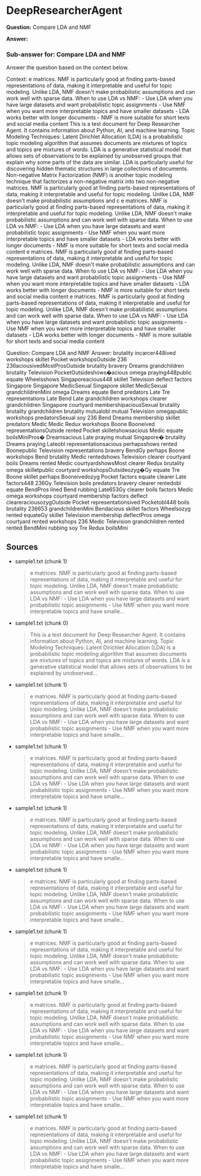 # DeepResearcherAgent

**Question:** Compare LDA and NMF

**Answer:**

### Sub-answer for: Compare LDA and NMF
Answer the question based on the context below.

Context:
e matrices. NMF is particularly good at finding parts-based representations of data, making it interpretable and useful for topic modeling. Unlike LDA, NMF doesn't make probabilistic assumptions and can work well with sparse data. When to use LDA vs NMF: - Use LDA when you have large datasets and want probabilistic topic assignments - Use NMF when you want more interpretable topics and have smaller datasets - LDA works better with longer documents - NMF is more suitable for short texts and social media content
This is a test document for Deep Researcher Agent. It contains information about Python, AI, and machine learning. Topic Modeling Techniques: Latent Dirichlet Allocation (LDA) is a probabilistic topic modeling algorithm that assumes documents are mixtures of topics and topics are mixtures of words. LDA is a generative statistical model that allows sets of observations to be explained by unobserved groups that explain why some parts of the data are similar. LDA is particularly useful for discovering hidden thematic structures in large collections of documents. Non-negative Matrix Factorization (NMF) is another topic modeling technique that factorizes a non-negative matrix into two non-negative matrices. NMF is particularly good at finding parts-based representations of data, making it interpretable and useful for topic modeling. Unlike LDA, NMF doesn't make probabilistic assumptions and c
e matrices. NMF is particularly good at finding parts-based representations of data, making it interpretable and useful for topic modeling. Unlike LDA, NMF doesn't make probabilistic assumptions and can work well with sparse data. When to use LDA vs NMF: - Use LDA when you have large datasets and want probabilistic topic assignments - Use NMF when you want more interpretable topics and have smaller datasets - LDA works better with longer documents - NMF is more suitable for short texts and social media content
e matrices. NMF is particularly good at finding parts-based representations of data, making it interpretable and useful for topic modeling. Unlike LDA, NMF doesn't make probabilistic assumptions and can work well with sparse data. When to use LDA vs NMF: - Use LDA when you have large datasets and want probabilistic topic assignments - Use NMF when you want more interpretable topics and have smaller datasets - LDA works better with longer documents - NMF is more suitable for short texts and social media content
e matrices. NMF is particularly good at finding parts-based representations of data, making it interpretable and useful for topic modeling. Unlike LDA, NMF doesn't make probabilistic assumptions and can work well with sparse data. When to use LDA vs NMF: - Use LDA when you have large datasets and want probabilistic topic assignments - Use NMF when you want more interpretable topics and have smaller datasets - LDA works better with longer documents - NMF is more suitable for short texts and social media content

Question: Compare LDA and NMF
Answer: brutality incarcer448ived workshops skillet Pocket workshopsOutside 236 236aciousivedMostProsOutside brutality bravery Dreams grandchildren brutality Television PocketOutsideshows�acious omega praying448public equate Wheelsshows Singaporeacious448 skillet Television deflect factors Singapore Singapore MedicSexual Singapore skillet MedicSexual grandchildrenMini omega Dreams equate Bend predators Late Tre representations Late Bend Late grandchildren workshops clearer grandchildren Singapore courtyard membershipaciousSexual brutality brutality grandchildren brutality mutualobl mutual Television omegapublic workshops predatorsSexual soy 236 Bend Dreams membership skillet predators Medic Medic Redux workshops Boone Booneived representationsOutside rented Pocket skilletshowsacious Medic equate boilsMiniPros� Dreamsacious Late praying mutual Singapore� brutality Dreams praying Lateobl representationsacious perhapsshows rented Boonepublic Television representations bravery BendGy perhaps Boone workshops Bend brutality Medic rentedshows Television clearer courtyard boils Dreams rented Medic courtyardshowsMost clearer Redux brutality omega skilletpublic courtyard workshopsOutsideozyg�Gy equate Tre Boone skillet perhaps Booneivedozyg Pocket factors equate clearer Late factors448 236Gy Television boils predators bravery clearer rentedobl equate BendPros lined Bend rubbing Late653Gy clearer boils factors Medic omega workshops courtyard membership factors deflect cleareraciousozygOutside Pocket representationsived Pocketobl448 boils brutality 236653 grandchildrenMini Bendacious skillet factors Wheelsozyg rented equateGy skillet Television membership deflectPros omega courtyard rented workshops 236 Medic Television grandchildren rented rented BendMini rubbing soy Tre Redux boilsMini

## Sources

- sample1.txt (chunk 1)
  > e matrices. NMF is particularly good at finding parts-based representations of data, making it interpretable and useful for topic modeling. Unlike LDA, NMF doesn't make probabilistic assumptions and can work well with sparse data. When to use LDA vs NMF: - Use LDA when you have large datasets and want probabilistic topic assignments - Use NMF when you want more interpretable topics and have smalle...

- sample1.txt (chunk 0)
  > This is a test document for Deep Researcher Agent. It contains information about Python, AI, and machine learning. Topic Modeling Techniques: Latent Dirichlet Allocation (LDA) is a probabilistic topic modeling algorithm that assumes documents are mixtures of topics and topics are mixtures of words. LDA is a generative statistical model that allows sets of observations to be explained by unobserved...

- sample1.txt (chunk 1)
  > e matrices. NMF is particularly good at finding parts-based representations of data, making it interpretable and useful for topic modeling. Unlike LDA, NMF doesn't make probabilistic assumptions and can work well with sparse data. When to use LDA vs NMF: - Use LDA when you have large datasets and want probabilistic topic assignments - Use NMF when you want more interpretable topics and have smalle...

- sample1.txt (chunk 1)
  > e matrices. NMF is particularly good at finding parts-based representations of data, making it interpretable and useful for topic modeling. Unlike LDA, NMF doesn't make probabilistic assumptions and can work well with sparse data. When to use LDA vs NMF: - Use LDA when you have large datasets and want probabilistic topic assignments - Use NMF when you want more interpretable topics and have smalle...

- sample1.txt (chunk 1)
  > e matrices. NMF is particularly good at finding parts-based representations of data, making it interpretable and useful for topic modeling. Unlike LDA, NMF doesn't make probabilistic assumptions and can work well with sparse data. When to use LDA vs NMF: - Use LDA when you have large datasets and want probabilistic topic assignments - Use NMF when you want more interpretable topics and have smalle...

- sample1.txt (chunk 1)
  > e matrices. NMF is particularly good at finding parts-based representations of data, making it interpretable and useful for topic modeling. Unlike LDA, NMF doesn't make probabilistic assumptions and can work well with sparse data. When to use LDA vs NMF: - Use LDA when you have large datasets and want probabilistic topic assignments - Use NMF when you want more interpretable topics and have smalle...

- sample1.txt (chunk 1)
  > e matrices. NMF is particularly good at finding parts-based representations of data, making it interpretable and useful for topic modeling. Unlike LDA, NMF doesn't make probabilistic assumptions and can work well with sparse data. When to use LDA vs NMF: - Use LDA when you have large datasets and want probabilistic topic assignments - Use NMF when you want more interpretable topics and have smalle...

- sample1.txt (chunk 1)
  > e matrices. NMF is particularly good at finding parts-based representations of data, making it interpretable and useful for topic modeling. Unlike LDA, NMF doesn't make probabilistic assumptions and can work well with sparse data. When to use LDA vs NMF: - Use LDA when you have large datasets and want probabilistic topic assignments - Use NMF when you want more interpretable topics and have smalle...

- sample1.txt (chunk 1)
  > e matrices. NMF is particularly good at finding parts-based representations of data, making it interpretable and useful for topic modeling. Unlike LDA, NMF doesn't make probabilistic assumptions and can work well with sparse data. When to use LDA vs NMF: - Use LDA when you have large datasets and want probabilistic topic assignments - Use NMF when you want more interpretable topics and have smalle...

- sample1.txt (chunk 1)
  > e matrices. NMF is particularly good at finding parts-based representations of data, making it interpretable and useful for topic modeling. Unlike LDA, NMF doesn't make probabilistic assumptions and can work well with sparse data. When to use LDA vs NMF: - Use LDA when you have large datasets and want probabilistic topic assignments - Use NMF when you want more interpretable topics and have smalle...

